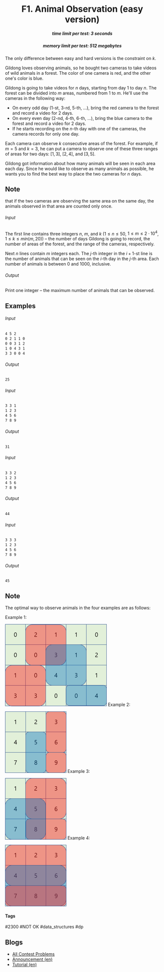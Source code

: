 <h1 style='text-align: center;'> F1. Animal Observation (easy version)</h1>

<h5 style='text-align: center;'>time limit per test: 3 seconds</h5>
<h5 style='text-align: center;'>memory limit per test: 512 megabytes</h5>

The only difference between easy and hard versions is the constraint on $k$.

Gildong loves observing animals, so he bought two cameras to take videos of wild animals in a forest. The color of one camera is red, and the other one's color is blue.

Gildong is going to take videos for $n$ days, starting from day $1$ to day $n$. The forest can be divided into $m$ areas, numbered from $1$ to $m$. He'll use the cameras in the following way: 

* On every odd day ($1$-st, $3$-rd, $5$-th, ...), bring the red camera to the forest and record a video for $2$ days.
* On every even day ($2$-nd, $4$-th, $6$-th, ...), bring the blue camera to the forest and record a video for $2$ days.
* If he starts recording on the $n$-th day with one of the cameras, the camera records for only one day.

Each camera can observe $k$ consecutive areas of the forest. For example, if $m=5$ and $k=3$, he can put a camera to observe one of these three ranges of areas for two days: $[1,3]$, $[2,4]$, and $[3,5]$.

Gildong got information about how many animals will be seen in each area each day. Since he would like to observe as many animals as possible, he wants you to find the best way to place the two cameras for $n$ days. 
## Note

 that if the two cameras are observing the same area on the same day, the animals observed in that area are counted only once.

###### Input

The first line contains three integers $n$, $m$, and $k$ ($1 \le n \le 50$, $1 \le m \le 2 \cdot 10^4$, $1 \le k \le min(m,20)$) – the number of days Gildong is going to record, the number of areas of the forest, and the range of the cameras, respectively.

Next $n$ lines contain $m$ integers each. The $j$-th integer in the $i+1$-st line is the number of animals that can be seen on the $i$-th day in the $j$-th area. Each number of animals is between $0$ and $1000$, inclusive.

###### Output

Print one integer – the maximum number of animals that can be observed.

## Examples

###### Input


```text
4 5 2
0 2 1 1 0
0 0 3 1 2
1 0 4 3 1
3 3 0 0 4
```
###### Output


```text
25
```
###### Input


```text
3 3 1
1 2 3
4 5 6
7 8 9
```
###### Output


```text
31
```
###### Input


```text
3 3 2
1 2 3
4 5 6
7 8 9
```
###### Output


```text
44
```
###### Input


```text
3 3 3
1 2 3
4 5 6
7 8 9
```
###### Output


```text
45
```
## Note

The optimal way to observe animals in the four examples are as follows:

Example 1: 

 ![](images/49c4b7642b5058b4326289139e84c26b2d7211e4.png) Example 2: 

 ![](images/28e836a02107f8fed4460ea25cbed3dbf28bd062.png) Example 3: 

 ![](images/fcdb59ce7ece852c389b5acb7cee50d7080a88d9.png) Example 4: 

 ![](images/c9ab6063fbc9b4053d91109c3f34d6f6a2ad7e2c.png) 

#### Tags 

#2300 #NOT OK #data_structures #dp 

## Blogs
- [All Contest Problems](../Codeforces_Round_620_(Div._2).md)
- [Announcement (en)](../blogs/Announcement_(en).md)
- [Tutorial (en)](../blogs/Tutorial_(en).md)

